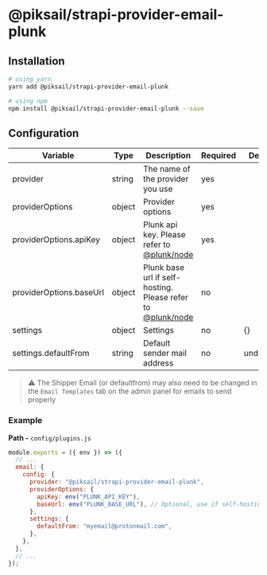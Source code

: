 # @piksail/strapi-provider-email-plunk

## Installation

```bash
# using yarn
yarn add @piksail/strapi-provider-email-plunk

# using npm
npm install @piksail/strapi-provider-email-plunk --save
```

## Configuration

| Variable                | Type   | Description                                                                                              | Required | Default   |
| ----------------------- | ------ | -------------------------------------------------------------------------------------------------------- | -------- | --------- |
| provider                | string | The name of the provider you use                                                                         | yes      |           |
| providerOptions         | object | Provider options                                                                                         | yes      |           |
| providerOptions.apiKey  | object | Plunk api key. Please refer to [@plunk/node](https://www.npmjs.com/package/@plunk/node)                  | yes      |           |
| providerOptions.baseUrl | object | Plunk base url if self-hosting. Please refer to [@plunk/node](https://www.npmjs.com/package/@plunk/node) | no       |           |
| settings                | object | Settings                                                                                                 | no       | {}        |
| settings.defaultFrom    | string | Default sender mail address                                                                              | no       | undefined |

> :warning: The Shipper Email (or defaultfrom) may also need to be changed in the `Email Templates` tab on the admin panel for emails to send properly

### Example

**Path -** `config/plugins.js`

```js
module.exports = ({ env }) => ({
  // ...
  email: {
    config: {
      provider: "@piksail/strapi-provider-email-plunk",
      providerOptions: {
        apiKey: env("PLUNK_API_KEY"),
        baseUrl: env("PLUNK_BASE_URL"), // Optional, use if self-hosting
      },
      settings: {
        defaultFrom: "myemail@protonmail.com",
      },
    },
  },
  // ...
});
```
